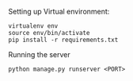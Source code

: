 Setting up Virtual environment:
```
virtualenv env
source env/bin/activate
pip install -r requirements.txt
```
Running the server
```
python manage.py runserver <PORT>
```
